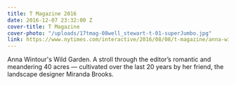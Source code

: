 ```yaml
---
title: T Magazine 2016
date: 2016-12-07 23:32:00 Z
cover-title: T Magazine
cover-photo: "/uploads/17tmag-08well_stewart-t-01-superJumbo.jpg"
link: https://www.nytimes.com/interactive/2016/08/08/t-magazine/anna-wintour-garden-miranda-brooks.html
---
```


Anna Wintour's Wild Garden. A stroll through the editor’s romantic and meandering 40 acres — cultivated over the last 20 years by her friend, the landscape designer Miranda Brooks.
